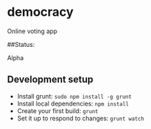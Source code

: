 # democracy
Online voting app

##Status: 

Alpha

## Development setup
* Install grunt: ```sudo npm install -g grunt```
* Install local dependencies: ```npm install```
* Create your first build: ```grunt```
* Set it up to respond to changes: ```grunt watch```
